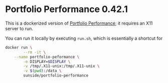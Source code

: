 # Portfolio Performance 0.42.1

This is a dockerized version of [Portfolio Performance]; it requires an X11 server to run.

You can run it locally by executing `run.sh`, which is essentially a shortcut for

```bash
docker run \
        --rm -it \
	--name portfolio-peformance \
        -e DISPLAY=$DISPLAY \
        -v /tmp/.X11-unix:/tmp/.X11-unix \
        -v $(pwd):/data \
        sunside/portfolio-performance
```


[Portfolio Performance]: http://www.portfolio-performance.info/portfolio/
